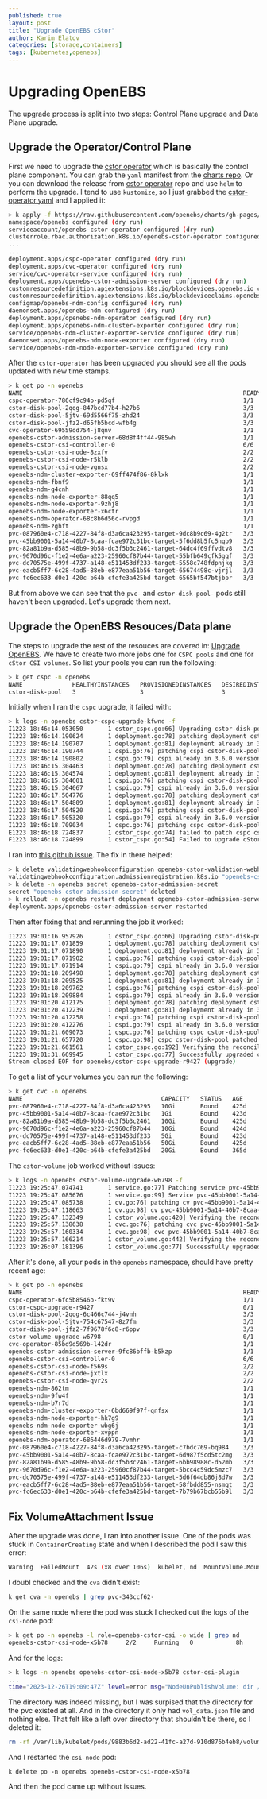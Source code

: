 ```yaml
---
published: true
layout: post
title: "Upgrade OpenEBS cStor"
author: Karim Elatov
categories: [storage,containers]
tags: [kubernetes,openebs]
---
```


# Upgrading OpenEBS

The upgrade process is split into two steps: Control Plane upgrade and Data Plane upgrade.

## Upgrade the Operator/Control Plane

First we need to upgrade the [cstor operator](https://github.com/openebs/cstor-operators) which is basically the control plane component. You can grab the `yaml` manifest from the [charts repo](https://github.com/openebs/charts/tree/gh-pages). Or you can download the release from [cstor operator](https://github.com/openebs/cstor-operators) repo and use `helm` to perform the upgrade. I tend to use `kustomize`, so I just grabbed the [cstor-operator.yaml](https://github.com/openebs/charts/blob/gh-pages/cstor-operator.yaml) and I applied it:

```bash
> k apply -f https://raw.githubusercontent.com/openebs/charts/gh-pages/cstor-operator.yaml --dry-run=client
namespace/openebs configured (dry run)
serviceaccount/openebs-cstor-operator configured (dry run)
clusterrole.rbac.authorization.k8s.io/openebs-cstor-operator configured (dry run)
...
...
deployment.apps/cspc-operator configured (dry run)
deployment.apps/cvc-operator configured (dry run)
service/cvc-operator-service configured (dry run)
deployment.apps/openebs-cstor-admission-server configured (dry run)
customresourcedefinition.apiextensions.k8s.io/blockdevices.openebs.io configured (dry run)
customresourcedefinition.apiextensions.k8s.io/blockdeviceclaims.openebs.io configured (dry run)
configmap/openebs-ndm-config configured (dry run)
daemonset.apps/openebs-ndm configured (dry run)
deployment.apps/openebs-ndm-operator configured (dry run)
deployment.apps/openebs-ndm-cluster-exporter configured (dry run)
service/openebs-ndm-cluster-exporter-service configured (dry run)
daemonset.apps/openebs-ndm-node-exporter configured (dry run)
service/openebs-ndm-node-exporter-service configured (dry run)
```

After the `cstor-operator` has been upgraded you should see all the pods updated with new time stamps.

```bash
> k get po -n openebs                                    
NAME                                                              READY   STATUS    RESTARTS      AGE
cspc-operator-786cf9c94b-pd5qf                                    1/1     Running   0             2m36s
cstor-disk-pool-2qqg-847bcd77b4-h27b6                             3/3     Running   3 (96d ago)   101d
cstor-disk-pool-5jtv-69d5566f75-zhd24                             3/3     Running   0             101d
cstor-disk-pool-jfz2-d65fb5bcd-wfb4g                              3/3     Running   0             11d
cvc-operator-69559dd754-j8qnv                                     1/1     Running   0             2m34s
openebs-cstor-admission-server-68d8f4ff44-985wh                   1/1     Running   0             2m34s
openebs-cstor-csi-controller-0                                    6/6     Running   0             2m33s
openebs-cstor-csi-node-8zxfv                                      2/2     Running   0             2m7s
openebs-cstor-csi-node-r5klb                                      2/2     Running   0             2m38s
openebs-cstor-csi-node-vgnsx                                      2/2     Running   0             52s
openebs-ndm-cluster-exporter-69ff474f86-8klxk                     1/1     Running   0             2m37s
openebs-ndm-fbnf9                                                 1/1     Running   0             2m12s
openebs-ndm-g4cnh                                                 1/1     Running   0             2m38s
openebs-ndm-node-exporter-88qq5                                   1/1     Running   0             2m17s
openebs-ndm-node-exporter-9zhj8                                   1/1     Running   0             119s
openebs-ndm-node-exporter-x6ctr                                   1/1     Running   0             2m38s
openebs-ndm-operator-68c8b6d56c-rvpgd                             1/1     Running   0             2m37s
openebs-ndm-zghft                                                 1/1     Running   0             2m28s
pvc-087960e4-c718-4227-84f8-d3a6ca423295-target-9dc8b9c69-4g2tr   3/3     Running   0             35d
pvc-45bb9001-5a14-40b7-8caa-fcae972c31bc-target-5f6dd8b5fc5nqb9   3/3     Running   0             35d
pvc-82a81b9a-d585-48b9-9b58-dc3f5b3c2461-target-64dc4f69ffvdtv8   3/3     Running   0             34d
pvc-9670d96c-f1e2-4e6a-a223-25960cf87b44-target-55bfb649cfk5gqf   3/3     Running   0             35d
pvc-dc70575e-499f-4737-a148-e511453df233-target-5558c748fdpnjkq   3/3     Running   0             35d
pvc-eacb5ff7-6c28-4ad5-88eb-e877eaa51b56-target-65674498c-vjrjl   3/3     Running   0             35d
pvc-fc6ec633-d0e1-420c-b64b-cfefe3a425bd-target-6565bf547btjbpr   3/3     Running   0             35d
```

But from above we can see that the `pvc-` and `cstor-disk-pool-` pods still haven't been upgraded. Let's upgrade them next.

## Upgrade the OpenEBS Resouces/Data plane

The steps to upgrade the rest of the resouces are covered in: [Upgrade OpenEBS](https://github.com/openebs/upgrade/blob/develop/docs/upgrade.md). We have to create two more jobs one for `CSPC pools` and one for `cStor CSI volumes`. So list your pools you can run the following:

```bash
> k get cspc -n openebs
NAME              HEALTHYINSTANCES   PROVISIONEDINSTANCES   DESIREDINSTANCES   AGE
cstor-disk-pool   3                  3                      3                  425d
```

Initially when I ran the `cspc` upgrade, it failed with:

```bash
> k logs -n openebs cstor-cspc-upgrade-kfwnd -f
I1223 18:46:14.053050       1 cstor_cspc.go:66] Upgrading cstor-disk-pool to 3.6.0
I1223 18:46:14.190624       1 deployment.go:78] patching deployment cstor-disk-pool-2qqg
I1223 18:46:14.190707       1 deployment.go:81] deployment already in 3.6.0 version
I1223 18:46:14.190744       1 cspi.go:76] patching cspi cstor-disk-pool-2qqg
I1223 18:46:14.190802       1 cspi.go:79] cspi already in 3.6.0 version
I1223 18:46:15.304463       1 deployment.go:78] patching deployment cstor-disk-pool-5jtv
I1223 18:46:15.304574       1 deployment.go:81] deployment already in 3.6.0 version
I1223 18:46:15.304601       1 cspi.go:76] patching cspi cstor-disk-pool-5jtv
I1223 18:46:15.304667       1 cspi.go:79] cspi already in 3.6.0 version
I1223 18:46:17.504776       1 deployment.go:78] patching deployment cstor-disk-pool-jfz2
I1223 18:46:17.504809       1 deployment.go:81] deployment already in 3.6.0 version
I1223 18:46:17.504820       1 cspi.go:76] patching cspi cstor-disk-pool-jfz2
I1223 18:46:17.505320       1 cspi.go:79] cspi already in 3.6.0 version
I1223 18:46:18.709034       1 cspc.go:76] patching cspc cstor-disk-pool
E1223 18:46:18.724837       1 cstor_cspc.go:74] failed to patch cspc cstor-disk-pool: Internal error occurred: failed calling webhook "admission-webhook.cstor.openebs.io": failed to call webhook: Post "https://openebs-cstor-admission-server.openebs.svc:443/validate?timeout=5s": tls: failed to verify certificate: x509: certificate has expired or is not yet valid: current time 2023-12-23T18:47:40Z is after 2023-10-24T04:03:31Z
F1223 18:46:18.724899       1 cstor_cspc.go:54] Failed to upgrade cStor CSPC cstor-disk-pool
```

I ran into [this github issue](https://github.com/openebs/openebs/issues/3329). The fix in there helped:

```bash
> k delete validatingwebhookconfiguration openebs-cstor-validation-webhook
validatingwebhookconfiguration.admissionregistration.k8s.io "openebs-cstor-validation-webhook" deleted
> k delete -n openebs secret openebs-cstor-admission-secret
secret "openebs-cstor-admission-secret" deleted
> k rollout -n openebs restart deployment openebs-cstor-admission-server
deployment.apps/openebs-cstor-admission-server restarted
```

Then after fixing that and rerunning the job it worked:

```bash
I1223 19:01:16.957926       1 cstor_cspc.go:66] Upgrading cstor-disk-pool to 3.6.0
I1223 19:01:17.071859       1 deployment.go:78] patching deployment cstor-disk-pool-2qqg
I1223 19:01:17.071890       1 deployment.go:81] deployment already in 3.6.0 version
I1223 19:01:17.071902       1 cspi.go:76] patching cspi cstor-disk-pool-2qqg
I1223 19:01:17.071914       1 cspi.go:79] cspi already in 3.6.0 version
I1223 19:01:18.209498       1 deployment.go:78] patching deployment cstor-disk-pool-5jtv
I1223 19:01:18.209525       1 deployment.go:81] deployment already in 3.6.0 version
I1223 19:01:18.209762       1 cspi.go:76] patching cspi cstor-disk-pool-5jtv
I1223 19:01:18.209884       1 cspi.go:79] cspi already in 3.6.0 version
I1223 19:01:20.412175       1 deployment.go:78] patching deployment cstor-disk-pool-jfz2
I1223 19:01:20.412239       1 deployment.go:81] deployment already in 3.6.0 version
I1223 19:01:20.412258       1 cspi.go:76] patching cspi cstor-disk-pool-jfz2
I1223 19:01:20.412276       1 cspi.go:79] cspi already in 3.6.0 version
I1223 19:01:21.609073       1 cspc.go:76] patching cspc cstor-disk-pool
I1223 19:01:21.657720       1 cspc.go:98] cspc cstor-disk-pool patched
I1223 19:01:21.661561       1 cstor_cspc.go:192] Verifying the reconciliation of version for cstor-disk-pool
I1223 19:01:31.669945       1 cstor_cspc.go:77] Successfully upgraded cstor-disk-pool to 3.6.0
Stream closed EOF for openebs/cstor-cspc-upgrade-r9427 (upgrade) 
```

To get a list of your volumes you can run the following:

```bash
> k get cvc -n openebs
NAME                                       CAPACITY   STATUS   AGE
pvc-087960e4-c718-4227-84f8-d3a6ca423295   10Gi       Bound    425d
pvc-45bb9001-5a14-40b7-8caa-fcae972c31bc   1Gi        Bound    423d
pvc-82a81b9a-d585-48b9-9b58-dc3f5b3c2461   10Gi       Bound    425d
pvc-9670d96c-f1e2-4e6a-a223-25960cf87b44   10Gi       Bound    424d
pvc-dc70575e-499f-4737-a148-e511453df233   5Gi        Bound    423d
pvc-eacb5ff7-6c28-4ad5-88eb-e877eaa51b56   50Gi       Bound    425d
pvc-fc6ec633-d0e1-420c-b64b-cfefe3a425bd   20Gi       Bound    365d
```

The `cstor-volume` job worked without issues:

```bash
> k logs -n openebs cstor-volume-upgrade-w6798 -f
I1223 19:25:47.074741       1 service.go:77] Patching service pvc-45bb9001-5a14-40b7-8caa-fcae972c31bc
I1223 19:25:47.085676       1 service.go:99] Service pvc-45bb9001-5a14-40b7-8caa-fcae972c31bc patched
I1223 19:25:47.085738       1 cv.go:76] patching cv pvc-45bb9001-5a14-40b7-8caa-fcae972c31bc
I1223 19:25:47.118663       1 cv.go:98] cv pvc-45bb9001-5a14-40b7-8caa-fcae972c31bc patched
I1223 19:25:47.132349       1 cstor_volume.go:420] Verifying the reconciliation of version for pvc-45bb9001-5a14-40b7-8caa-fcae972c31bc
I1223 19:25:57.138638       1 cvc.go:76] patching cvc pvc-45bb9001-5a14-40b7-8caa-fcae972c31bc
I1223 19:25:57.160334       1 cvc.go:98] cvc pvc-45bb9001-5a14-40b7-8caa-fcae972c31bc patched
I1223 19:25:57.166214       1 cstor_volume.go:442] Verifying the reconciliation of version for pvc-45bb9001-5a14-40b7-8caa-fcae972c31bc
I1223 19:26:07.181396       1 cstor_volume.go:77] Successfully upgraded pvc-45bb9001-5a14-40b7-8caa-fcae972c31bc to 3.6.0
```

After it's done, all your pods in the `openebs` namespace, should have pretty recent age:

```bash
> k get po -n openebs                            
NAME                                                              READY   STATUS      RESTARTS   AGE
cspc-operator-6fc5b8546b-fkt9v                                    1/1     Running     0          57m
cstor-cspc-upgrade-r9427                                          0/1     Completed   0          28m
cstor-disk-pool-2qqg-6c466c744-j4vnh                              3/3     Running     0          55m
cstor-disk-pool-5jtv-754c67547-8z7fm                              3/3     Running     0          52m
cstor-disk-pool-jfz2-7f9678f6c8-r6ppv                             3/3     Running     0          49m
cstor-volume-upgrade-w6798                                        0/1     Completed   0          13m
cvc-operator-85bd9d569b-l42dr                                     1/1     Running     0          57m
openebs-cstor-admission-server-9fc86bffb-b5kzp                    1/1     Running     0          29m
openebs-cstor-csi-controller-0                                    6/6     Running     0          57m
openebs-cstor-csi-node-f569s                                      2/2     Running     0          57m
openebs-cstor-csi-node-jxtlx                                      2/2     Running     0          57m
openebs-cstor-csi-node-qvr2s                                      2/2     Running     0          56m
openebs-ndm-862tm                                                 1/1     Running     0          57m
openebs-ndm-9fw4f                                                 1/1     Running     0          57m
openebs-ndm-b7r7d                                                 1/1     Running     0          57m
openebs-ndm-cluster-exporter-6bd669f97f-qnfsx                     1/1     Running     0          57m
openebs-ndm-node-exporter-hk7g9                                   1/1     Running     0          57m
openebs-ndm-node-exporter-wbg6j                                   1/1     Running     0          57m
openebs-ndm-node-exporter-xvppn                                   1/1     Running     0          57m
openebs-ndm-operator-686446d979-7vmhr                             1/1     Running     0          57m
pvc-087960e4-c718-4227-84f8-d3a6ca423295-target-c7bdc769-bq984    3/3     Running     0          12m
pvc-45bb9001-5a14-40b7-8caa-fcae972c31bc-target-6d987f5cd5tc2mg   3/3     Running     0          4m4s
pvc-82a81b9a-d585-48b9-9b58-dc3f5b3c2461-target-6bb98988c-d52mb   3/3     Running     0          9m13s
pvc-9670d96c-f1e2-4e6a-a223-25960cf87b44-target-5bcc4c59dc5mzc7   3/3     Running     0          7m56s
pvc-dc70575e-499f-4737-a148-e511453df233-target-5d6f64db86j8d7w   3/3     Running     0          5m21s
pvc-eacb5ff7-6c28-4ad5-88eb-e877eaa51b56-target-58fbdd855-nsmgt   3/3     Running     0          10m
pvc-fc6ec633-d0e1-420c-b64b-cfefe3a425bd-target-7b79b67bcb55b9l   3/3     Running     0          6m38s
```

## Fix VolumeAttachment Issue
After the upgrade was done, I ran into another issue. One of the pods was stuck in `ContainerCreating` state and when I described the pod I saw this error:

```bash
Warning  FailedMount  42s (x8 over 106s)  kubelet, nd  MountVolume.MountDevice failed for volume "pvc-343ccf62-" : rpc error: code = Internal desc = cstorvolumeattachments.cstor.openebs.io "pvc-343ccf62-" not found
```

I doubl checked and the `cva` didn't exist:

```bash
k get cva -n openebs | grep pvc-343ccf62-
```

On the same node where the pod was stuck I checked out the logs of the `csi-node` pod:

```bash
> k get po -n openebs -l role=openebs-cstor-csi -o wide | grep nd
openebs-cstor-csi-node-x5b78     2/2     Running   0            8h     192.168.1.53    nd     <none>           <none>
```

And for the logs:

```bash
> k logs -n openebs openebs-cstor-csi-node-x5b78 cstor-csi-plugin
...
time="2023-12-26T19:09:47Z" level=error msg="NodeUnPublishVolume: dir /var/lib/kubelet/pods/9883b6d2-ad22-41fc-a27d-910d876b4eb8/volumes/kubernetes.io~csi/pvc-fc6ec633-d0e1-420c-b64b-cfefe3a425bd/mount does not exist"
```

The directory was indeed missing, but I was surpised that the directory for the pvc existed at all. And in the directory it only had `vol_data.json` file and nothing else. That felt like a left over directory that shouldn't be there, so I deleted it:

```bash
rm -rf /var/lib/kubelet/pods/9883b6d2-ad22-41fc-a27d-910d876b4eb8/volumes/kubernetes.io~csi/pvc-fc6ec633-d0e1-420c-b64b-cfefe3a425bd
```

And I restarted the `csi-node` pod:

```
k delete po -n openebs openebs-cstor-csi-node-x5b78
```

And then the pod came up without issues.
